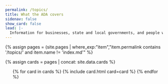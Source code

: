 ```yaml
---
permalink: /topics/
title: What the ADA covers
sidenav: false
show_card: false
lead: |-
  Information for businesses, state and local governments, and people with disabilities.
---
```

{% assign pages = (site.pages | where_exp:"item","item.permalink contains '/topics/' and item.name != 'index.md'" %}

{% assign cards = pages | concat: site.data.cards %}

<div class="grid-row grid-gap">
  <ul class="usa-card-group">
    {% for card in cards %}
      {% include card.html card=card %}
    {% endfor %}
  </ul>
</div>
